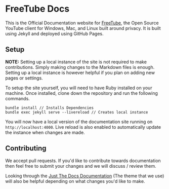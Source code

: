 # FreeTube Docs

This is the Official Documentation website for [FreeTube](https://freetubeapp.io/), the Open Source YouTube client
for Windows, Mac, and Linux built around privacy. It is built using Jekyll and deployed using GitHub Pages.

## Setup

**NOTE:** Setting up a local instance of the site is not required to make contributions. Simply making changes to the Markdown files is enough. Setting up a local instance is however helpful if you plan on adding new pages or settings.

To setup the site yourself, you will need to have Ruby installed on your machine. Once installed, clone down the repository and run the following commands.

```
bundle install // Installs Dependencies
bundle exec jekyll serve --livereload // Creates local instance
```

You will now have a local version of the documentation site running on `http://localhost:4000`. Live reload is also enabled to automatically update the instance when changes are made.

## Contributing

We accept pull requests. If you'd like to contribute towards documentation then feel free to submit your changes and we will discuss / review them.

Looking through the [Just The Docs Documentation](https://pmarsceill.github.io/just-the-docs/) (The theme that we use) will also be helpful depending on what changes you'd like to make.
